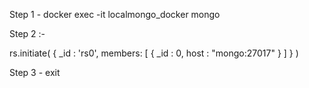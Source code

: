 Step 1 - docker exec -it localmongo_docker mongo

Step 2 :-
    
rs.initiate(
   {
     _id : 'rs0',
     members: [
       { _id : 0, host : "mongo:27017" }
     ]
   }
 )
 
Step 3 - exit



